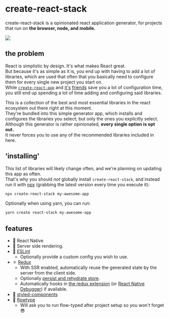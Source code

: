 # create-react-stack
create-react-stack is a opinionated react application generator, for projects that run on **the browser, node, and mobile.**

![](https://jari.lol/GIJN0FoRw5.png)

## the problem
React is simplistic by design. It's what makes React great.  
But because it's as simple as it is, you end up with having to add a lot of libraries, which are used that often that you basically need to configure them for every single new project you start on.  
While [`create-react-app`](https://github.com/facebookincubator/create-react-app) and [it's](https://github.com/jaredpalmer/razzle/) [friends](https://github.com/facebook/react-native/tree/master/react-native-cli) save you a lot of configuration time, you still end up spending a lot of time adding and configuring said libraries.  

This is a collection of the best and most essential libraries in the react ecosystem out there right at this moment.  
They're bundled into this simple generator app, which installs and configures the libraries you select; but only the ones you explicitly select.  
Although this generator is rather opinionated, **every single option is opt out.**  
It never forces you to use any of the recommended libraries included in here.

## 'installing'
This list of libraries will likely change often, and we're planning on updating this app as often.  
That's why you should _not_ globally install `create-react-stack`, and instead run it with [npx](https://medium.com/@maybekatz/introducing-npx-an-npm-package-runner-55f7d4bd282b) (grabbing the latest version every time you execute it):  
```bash
npx create-react-stack my-awesome-app
```

Optionally when using yarn, you can run:
```bash
yarn create react-stack my-awesome-app
```


## features
- 📱  React Native
- 🔀  Server side rendering.  
- 📏  [ESLint](http://eslint.org)  
    - Optionally provide a custom config you wish to use.     
- ⚛  [Redux](http://redux.js.org/)  
    - With SSR enabled, automatically reuse the generated state by the server from the client side.  
    - Optionally [persist and rehydrate store](https://github.com/rt2zz/redux-persist).  
    - Automatically hooks in [the redux extension](https://chrome.google.com/webstore/detail/redux-devtools/lmhkpmbekcpmknklioeibfkpmmfibljd) (or [React Native Debugger](https://github.com/jhen0409/react-native-debugger)) if available.
- 💅  [styled-components](http://styled-components.com)
- 🌊  [flowtype](https://flowtype.org)  
    - Will ask you to run flow-typed after project setup so you won't forget 😎